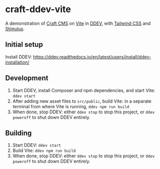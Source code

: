 # craft-ddev-vite

A demonstration of [Craft CMS](https://craftcms.com/) on [Vite](https://vitejs.dev/) in [DDEV](https://ddev.com/), with [Tailwind CSS](https://tailwindcss.com/) and [Stimulus](https://stimulus.hotwired.dev/).

## Initial setup

Install DDEV: https://ddev.readthedocs.io/en/latest/users/install/ddev-installation/

## Development

1. Start DDEV, install Composer and npm dependencies, and start Vite: `ddev start`
1. After adding new asset files to `src/public`, build Vite: in a separate terminal from where Vite is running, `ddev npm run build`
1. When done, stop DDEV: either `ddev stop` to stop this project, or `ddev poweroff` to shut down DDEV entirely.

## Building

1. Start DDEV: `ddev start`
1. Build Vite: `ddev npm run build`
1. When done, stop DDEV: either `ddev stop` to stop this project, or `ddev poweroff` to shut down DDEV entirely.